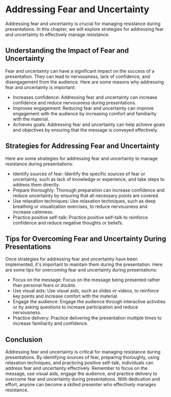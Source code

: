 Addressing Fear and Uncertainty
==========================================================================================

Addressing fear and uncertainty is crucial for managing resistance during presentations. In this chapter, we will explore strategies for addressing fear and uncertainty to effectively manage resistance.

Understanding the Impact of Fear and Uncertainty
------------------------------------------------

Fear and uncertainty can have a significant impact on the success of a presentation. They can lead to nervousness, lack of confidence, and disengagement from the audience. Here are some reasons why addressing fear and uncertainty is important:

* Increases confidence: Addressing fear and uncertainty can increase confidence and reduce nervousness during presentations.
* Improves engagement: Reducing fear and uncertainty can improve engagement with the audience by increasing comfort and familiarity with the material.
* Achieves goals: Addressing fear and uncertainty can help achieve goals and objectives by ensuring that the message is conveyed effectively.

Strategies for Addressing Fear and Uncertainty
----------------------------------------------

Here are some strategies for addressing fear and uncertainty to manage resistance during presentations:

* Identify sources of fear: Identify the specific sources of fear or uncertainty, such as lack of knowledge or experience, and take steps to address them directly.
* Prepare thoroughly: Thorough preparation can increase confidence and reduce uncertainty by ensuring that all necessary points are covered.
* Use relaxation techniques: Use relaxation techniques, such as deep breathing or visualization exercises, to reduce nervousness and increase calmness.
* Practice positive self-talk: Practice positive self-talk to reinforce confidence and reduce negative thoughts or beliefs.

Tips for Overcoming Fear and Uncertainty During Presentations
-------------------------------------------------------------

Once strategies for addressing fear and uncertainty have been implemented, it's important to maintain them during the presentation. Here are some tips for overcoming fear and uncertainty during presentations:

* Focus on the message: Focus on the message being presented rather than personal fears or doubts.
* Use visual aids: Use visual aids, such as slides or videos, to reinforce key points and increase comfort with the material.
* Engage the audience: Engage the audience through interactive activities or by asking questions to increase participation and reduce nervousness.
* Practice delivery: Practice delivering the presentation multiple times to increase familiarity and confidence.

Conclusion
----------

Addressing fear and uncertainty is critical for managing resistance during presentations. By identifying sources of fear, preparing thoroughly, using relaxation techniques, and practicing positive self-talk, individuals can address fear and uncertainty effectively. Remember to focus on the message, use visual aids, engage the audience, and practice delivery to overcome fear and uncertainty during presentations. With dedication and effort, anyone can become a skilled presenter who effectively manages resistance.
